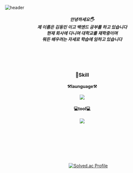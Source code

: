 ![header](https://capsule-render.vercel.app/api?type=waving&color=auto&height=250&text=KimDongMin)
<div align=center>
<h5>안녕하세요🖐<br>
제 이름은 김동민 이고 백엔드 공부를 하고 있습니다<br>
현재 회사에 다니며 대학교를 재학중이며<br>
뭐든 배우려는 자세로 학습에 임하고 있습니다</h5>
<br>
  <br>
  <br>

<div align=center>
  <h3>💪Skill </h3>
  <h4>⚒launguage⚒</h4>
  <img src="https://img.shields.io/badge/python-3776AB?style=for-the-badge&logo=python&logoColor=white">
  <br>
  <h4>💻tool💻</h4>
  <img src="https://img.shields.io/badge/Visual Studio Code-007ACC?style=for-the-badge&logo=Visual Studio Code&logoColor=white">
<dir>

<br>
<br>
<br>
<br>
<br>
<br>
  
[![Solved.ac Profile](http://mazassumnida.wtf/api/v2/generate_badge?boj=ehdals8324)](https://solved.ac/ehdals8324)
<br>
<br>

